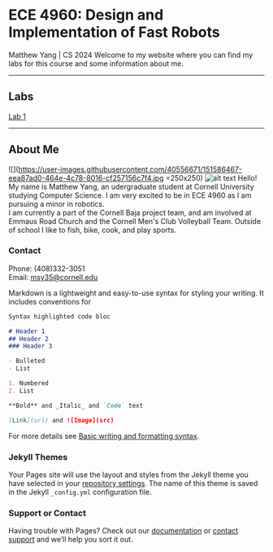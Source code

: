 # ECE 4960: Design and Implementation of Fast Robots
Matthew Yang | CS 2024
Welcome to my website where you can find my labs for this course and some information about me.

---
## Labs

[Lab 1](https://matthewy12.github.io/Labs/lab1)

---
## About Me
![](https://user-images.githubusercontent.com/40556671/151586467-eea87ad0-464e-4c78-8016-cf257156c7f4.jpg =250x250)
![alt text](https://user-images.githubusercontent.com/40556671/151584000-cd3453ee-9d62-4c40-9133-2d00709f3340.jpg) 
Hello! My name is Matthew Yang, an udergraduate student at Cornell University studying Computer Science. I am very excited to be in ECE 4960 as I am pursuing a minor in robotics.  <br>
I am currently a part of the Cornell Baja project team, and am involved at Emmaus Road Church and the Cornell Men's Club Volleyball Team. Outside of school I like to fish, bike, cook, and play sports.

### Contact
Phone: (408)332-3051  <br>
Email: msy35@cornell.edu















Markdown is a lightweight and easy-to-use syntax for styling your writing. It includes conventions for

```markdown
Syntax highlighted code bloc

# Header 1
## Header 2
### Header 3

- Bulleted
- List

1. Numbered
2. List

**Bold** and _Italic_ and `Code` text

[Link](url) and ![Image](src)
```

For more details see [Basic writing and formatting syntax](https://docs.github.com/en/github/writing-on-github/getting-started-with-writing-and-formatting-on-github/basic-writing-and-formatting-syntax).

### Jekyll Themes

Your Pages site will use the layout and styles from the Jekyll theme you have selected in your [repository settings](https://github.com/matthewy12/fastrobots/settings/pages). The name of this theme is saved in the Jekyll `_config.yml` configuration file.

### Support or Contact

Having trouble with Pages? Check out our [documentation](https://docs.github.com/categories/github-pages-basics/) or [contact support](https://support.github.com/contact) and we’ll help you sort it out.


